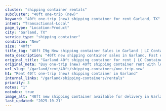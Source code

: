 ```yaml
---
cluster: "shipping container rentals"
subcluster: "40ft one-trip (new)"
keyword: "40ft one-trip (new) shipping container for rent Garland, TX"
intent: "Transactional-Local"
page_type: "Location-Product"
city: "Garland, TX"
service_type: "shipping container"
condition: "New"
size: "40ft"
title_tag: "40ft I9g New shipping container Sales in Garland | LC Container"
meta_description: "40ft new shipping container sales in Garland. Fast delivery, competitive pricing. Serving shipping containers area. Quote ID: TI8. Call (214) 524-4168 for your free quote today."
original_title: "Garland 40ft shipping container for rent | LC Container"
original_meta: "Buy one-trip (new) 40ft shipping container rent with local delivery in Garland, TX. LC Container — local Since 2003. Request a fast quote today."
url_slug: "/garland/rent/40ft/shipping-containers/one-trip-new"
h1: "Rent 40ft one-trip (new) shipping container in Garland"
internal_links: "/garland/shipping-containers/rentals"
priority: 3
notes: "1"
noindex: true
image_alt: "40ft new shipping container available for delivery in Garland"
last_updated: "2025-10-21"
---
```


<!-- TODO: Add unique city/inventory copy, images, and internal links here. -->
